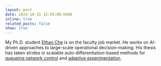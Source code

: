 ```yaml
---
layout: post
date: 2024-10-15 15:59:00-0400
inline: true
related_posts: false
show: true
---
```


My Ph.D. student [Ethan Che](https://ethche.github.io/) is on the faculty job market. He works on AI-driven approaches to large-scale operational decision-making. His thesis has taken strides in scalable auto-differentiation-based methods for [queueing network control](https://arxiv.org/abs/2409.03740) and [adaptive experimentation](https://arxiv.org/abs/2408.04570). 
